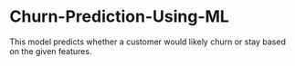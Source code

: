 # Churn-Prediction-Using-ML
This model predicts whether a customer would likely churn or stay based on the given features.
